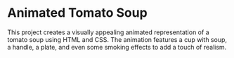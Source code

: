 # Animated Tomato Soup

This project creates a visually appealing animated representation of a tomato soup using HTML and CSS. The animation features a cup with soup, a handle, a plate, and even some smoking effects to add a touch of realism.

